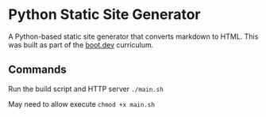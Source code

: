 # Python Static Site Generator

A Python-based static site generator that converts markdown to HTML. This was built as part of the [boot.dev](https://boot.dev) curriculum.

## Commands

Run the build script and HTTP server
`./main.sh`

May need to allow execute
`chmod +x main.sh`
